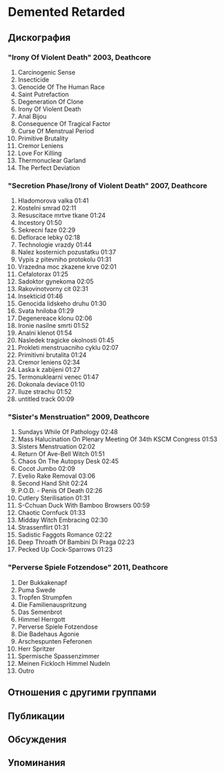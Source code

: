 # Demented Retarded



## Дискография

### "Irony Of Violent Death" 2003, Deathcore

1. Carcinogenic Sense   
2. Insecticide   
3. Genocide Of The Human Race   
4. Saint Putrefaction   
5. Degeneration Of Clone   
6. Irony Of Violent Death   
7. Anal Bijou   
8. Consequence Of Tragical Factor   
9. Curse Of Menstrual Period   
10. Primitive Brutality   
11. Cremor Leniens   
12. Love For Killing   
13. Thermonuclear Garland   
14. The Perfect Deviation 


### "Secretion Phase/Irony of Violent Death" 2007, Deathcore

1. Hladomorova valka 01:41  
2. Kostelni smrad 02:11  
3. Resuscitace mrtve tkane 01:24  
4. Incestory 01:50  
5. Sekrecni faze 02:29  
6. Deflorace lebky 02:18  
7. Technologie vrazdy 01:44  
8. Nalez kosternich pozustatku 01:37  
9. Vypis z pitevniho protokolu 01:31  
10. Vrazedna moc zkazene krve 02:01  
11. Cefalotorax 01:25  
12. Sadoktor gynekoma 02:05  
13. Rakovinotvorny cit 02:31  
14. Insekticid 01:46  
15. Genocida lidskeho druhu 01:30  
16. Svata hniloba 01:29  
17. Degenereace klonu 02:06  
18. Ironie nasilne smrti 01:52  
19. Analni klenot 01:54  
20. Nasledek tragicke okolnosti 01:45  
21. Prokleti menstruacniho cyklu 02:07  
22. Primitivni brutalita 01:24  
23. Cremor leniens 02:34  
24. Laska k zabijeni 01:27  
25. Termonuklearni venec 01:47  
26. Dokonala deviace 01:10  
27. Iluze strachu 01:52  
28. untitled track 00:09 

### "Sister's Menstruation" 2009, Deathcore

1. Sundays While Of Pathology 02:48  
2. Mass Halucination On Plenary Meeting Of 34th KSCM Congress 01:53  
3. Sisters Menstruation 02:02  
4. Return Of Ave-Bell Witch 01:51  
5. Chaos On The Autopsy Desk 02:45  
6. Cocot Jumbo 02:09  
7. Evelio Rake Removal 03:06  
8. Second Hand Shit 02:24  
9. P.O.D. - Penis Of Death 02:26  
10. Cutlery Sterilisation 01:31  
11. S-Cchuan Duck With Bamboo Browsers 00:59  
12. Chaotic Cornfuck 01:33  
13. Midday Witch Embracing 02:30  
14. Strassenflirt 01:31  
15. Sadistic Faggots Romance 02:22  
16. Deep Throath Of Bambini Di Praga 02:23  
17. Pecked Up Cock-Sparrows 01:23 

### "Perverse Spiele Fotzendose" 2011, Deathcore

1. Der Bukkakenapf	 
2. Puma Swede	 
3. Tropfen Strumpfen	 
4. Die Familienauspritzung 
5. Das Semenbrot	 
6. Himmel Herrgott	 
7. Perverse Spiele Fotzendose	 
8. Die Badehaus Agonie	 
9. Arschespunten Feferonen 
10. Herr Spritzer 
11. Spermische Spassenzimmer	 
12. Meinen Fickloch Himmel Nudeln	 
13. Outro


## Отношения с другими группами


## Публикации


## Обсуждения


## Упоминания

